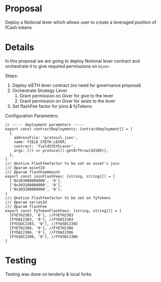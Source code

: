 # Proposal

Deploy a Notional lever which allows user to create a leveraged position of fCash tokens

# Details

In this proposal we are going to deploy Notional lever contract and orchestrate it to give required permissions on `Giver`.

Steps:

1. Deploy stETH lever contract (no need for governance proposal)
2. Orchestrate Strategy Lever
   1. Grant permission on Giver for give to the lever
   2. Grant permission on Giver for seize to the lever
3. Set flashFee factor for joins & fyTokens

Configuration Parameters:

```
// ----- deployment parameters -----
export const contractDeployments: ContractDeployment[] = [
  {
    addressFile: 'protocol.json',
    name: YIELD_STETH_LEVER,
    contract: 'YieldStEthLever',
    args: [() => protocol().getOrThrow(GIVER)],
  },
]
/// @notice Flashfeefactor to be set on asset's join
/// @param assetId
/// @param flashFeeAmount
export const joinFlashFees: [string, string][] = [
  ['0x303000000000', '0'],
  ['0x303100000000', '0'],
  ['0x303200000000', '0'],
]
/// @notice Flashfeefactor to be set on fyTokens
/// @param seriesId
/// @param flashFee
export const fyTokenFlashFees: [string, string][] = [
  [FYETH2303, '0'], //FYETH2303
  [FYDAI2303, '0'], //FYDAI2303
  [FYUSDC2303, '0'], //FYUSDC2303
  [FYETH2306, '0'], //FYETH2306
  [FYDAI2306, '0'], //FYDAI2306
  [FYUSDC2306, '0'], //FYUSDC2306
]
```

# Testing

Testing was done on tenderly & local forks